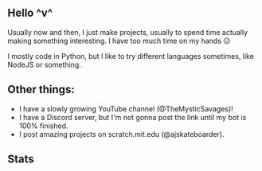 ## Hello ^v^
Usually now and then, I just make projects, usually to spend time actually making something interesting. I have too much time on my hands 😐

I mostly code in Python, but I like to try different languages sometimes, like NodeJS or something.

## Other things:
 - I have a slowly growing YouTube channel (@TheMysticSavages)!
 - I have a Discord server, but I'm not gonna post the link until my bot is 100% finished.
 - I post amazing projects on scratch.mit.edu (@ajskateboarder).

## Stats

